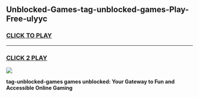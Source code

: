 
## Unblocked-Games-tag-unblocked-games-Play-Free-ulyyc
<h3>
<a href="https://premium76.site?title=tag-unblocked-games&ref=09A">CLICK TO PLAY</a></h3>
<hr>

<h3>
<a href="https://premium76.site?title=tag-unblocked-games&ref=09A">CLICK 2 PLAY</a>
  
</h3>

<a href="https://premium76.site?title=tag-unblocked-games&ref=09A"><img src="https://clearcache.store/games.png"></a>


**tag-unblocked-games games unblocked: Your Gateway to Fun and Accessible Online Gaming**
